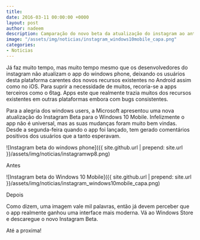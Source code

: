 ```yaml
---
title: 
date: 2016-03-11 00:00:00 +0000
layout: post
author: nadeem
description: Camparação do novo beta da atualização do instagram ao antigo beta
image: "/assets/img/noticias/instagram_windows10mobile_capa.png"
categories:
- Noticias
---
```


Já faz muito tempo, mas muito tempo mesmo que os desenvolvedores do instagram não atualizam o app do windows phone, deixando os usuários desta plataforma carentes dos novos recursos existentes no Android assim como no iOS.
Para suprir a necessidade de muitos, recoria-se a apps terceiros como o 6tag.
Apps este que realmente trazia muitos dos recursos existentes em outras plataformas embora com bugs consistentes.

Para a alegria dos windows users, a Microsoft apresentou uma nova atualização do Instagram Beta para o Windows 10 Mobile.
Infelizmente o app não é universal, mas as suas mudanças foram muito bem vindas.
Desde a segunda-feira quando o app foi lançado, tem gerado comentários positivos dos usuários que a tanto esperavam.

![Instagram beta do windows phone]({{ site.github.url | prepend: site.url }}/assets/img/noticias/instagramwp8.png)

Antes

![Instagram beta do Windows 10 Mobile]({{ site.github.url | prepend: site.url }}/assets/img/noticias/instagram_windows10mobile_capa.png)

Depois

Como dizem, uma imagem vale mil palavras, então já devem perceber que o app realmente ganhou uma interface mais moderna.
Vá ao Windows Store e descaregue o novo Instagram Beta.

Até a proxima!